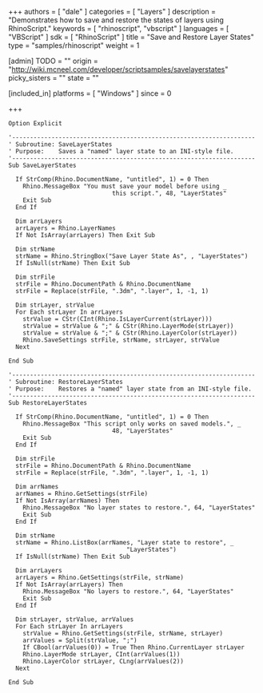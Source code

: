 +++
authors = [ "dale" ]
categories = [ "Layers" ]
description = "Demonstrates how to save and restore the states of layers using RhinoScript."
keywords = [ "rhinoscript", "vbscript" ]
languages = [ "VBScript" ]
sdk = [ "RhinoScript" ]
title = "Save and Restore Layer States"
type = "samples/rhinoscript"
weight = 1

[admin]
TODO = ""
origin = "http://wiki.mcneel.com/developer/scriptsamples/savelayerstates"
picky_sisters = ""
state = ""

[included_in]
platforms = [ "Windows" ]
since = 0

+++

```vbnet
Option Explicit

'--------------------------------------------------------------------
' Subroutine: SaveLayerStates
' Purpose:    Saves a "named" layer state to an INI-style file.
'--------------------------------------------------------------------
Sub SaveLayerStates

  If StrComp(Rhino.DocumentName, "untitled", 1) = 0 Then
    Rhino.MessageBox "You must save your model before using _
                             this script.", 48, "LayerStates"
    Exit Sub
  End If

  Dim arrLayers
  arrLayers = Rhino.LayerNames
  If Not IsArray(arrLayers) Then Exit Sub

  Dim strName
  strName = Rhino.StringBox("Save Layer State As", , "LayerStates")
  If IsNull(strName) Then Exit Sub

  Dim strFile
  strFile = Rhino.DocumentPath & Rhino.DocumentName
  strFile = Replace(strFile, ".3dm", ".layer", 1, -1, 1)

  Dim strLayer, strValue
  For Each strLayer In arrLayers
    strValue = CStr(CInt(Rhino.IsLayerCurrent(strLayer)))
    strValue = strValue & ";" & CStr(Rhino.LayerMode(strLayer))
    strValue = strValue & ";" & CStr(Rhino.LayerColor(strLayer))
    Rhino.SaveSettings strFile, strName, strLayer, strValue
  Next

End Sub

'--------------------------------------------------------------------
' Subroutine: RestoreLayerStates
' Purpose:    Restores a "named" layer state from an INI-style file.
'--------------------------------------------------------------------
Sub RestoreLayerStates

  If StrComp(Rhino.DocumentName, "untitled", 1) = 0 Then
    Rhino.MessageBox "This script only works on saved models.", _
                             48, "LayerStates"
    Exit Sub
  End If

  Dim strFile
  strFile = Rhino.DocumentPath & Rhino.DocumentName
  strFile = Replace(strFile, ".3dm", ".layer", 1, -1, 1)

  Dim arrNames
  arrNames = Rhino.GetSettings(strFile)
  If Not IsArray(arrNames) Then
    Rhino.MessageBox "No layer states to restore.", 64, "LayerStates"
    Exit Sub
  End If

  Dim strName
  strName = Rhino.ListBox(arrNames, "Layer state to restore", _
                                 "LayerStates")
  If IsNull(strName) Then Exit Sub  

  Dim arrLayers
  arrLayers = Rhino.GetSettings(strFile, strName)
  If Not IsArray(arrLayers) Then
    Rhino.MessageBox "No layers to restore.", 64, "LayerStates"
    Exit Sub
  End If

  Dim strLayer, strValue, arrValues
  For Each strLayer In arrLayers
    strValue = Rhino.GetSettings(strFile, strName, strLayer)
    arrValues = Split(strValue, ";")
    If CBool(arrValues(0)) = True Then Rhino.CurrentLayer strLayer
    Rhino.LayerMode strLayer, CInt(arrValues(1))
    Rhino.LayerColor strLayer, CLng(arrValues(2))
  Next

End Sub
```
